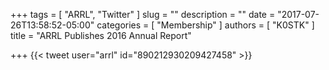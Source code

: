 +++
tags = [ "ARRL", "Twitter" ]
slug = ""
description = ""
date = "2017-07-26T13:58:52-05:00"
categories = [ "Membership" ]
authors = [ "K0STK" ]
title = "ARRL Publishes 2016 Annual Report"

+++
{{< tweet user="arrl" id="890212930209427458" >}}
<!--more-->

